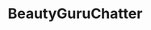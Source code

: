 ---
title: BeautyGuruChatter
crosslinks:
- MakeupAddiction
- muacjdiscussion
- BGCCircleJerk
- AsianBeauty
- BeautyGuruChat
- makeupexchange
- muacirclejerk
- OutOfTheLoop
- SkincareAddiction
- 1z2othi
- BeautyIndustryChatter
- PaleMUA
- Indiemakeupandmore
- BeautyGuruDiscussion
- muaconspiracy
- rupaulsdragrace
- OliveMUA
- Enhancement
- videos
- BeautyGuruRoast
---